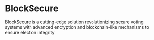 # BlockSecure
BlockSecure is a cutting-edge solution revolutionizing secure voting systems with advanced encryption and blockchain-like mechanisms to ensure election integrity
